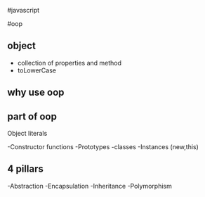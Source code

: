 #javascript

#oop

## object
- collection of properties and method
- toLowerCase

## why use oop

## part of oop

Object literals

-Constructor functions
-Prototypes
-classes
-Instances (new,this)

## 4 pillars

-Abstraction
-Encapsulation
-Inheritance
-Polymorphism
